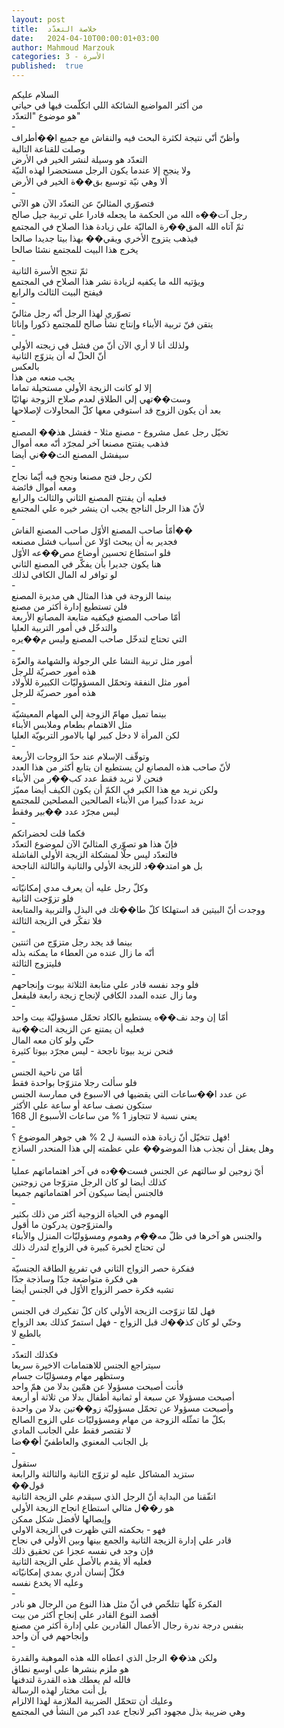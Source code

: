 ```yaml
---
layout: post
title:  خلاصة التعدّد
date:   2024-04-10T00:00:01+03:00
author: Mahmoud Marzouk
categories: 3 - الأسرة
published:  true
---
```

السلام عليكم\
من أكثر المواضيع الشائكة اللي اتكلّمت فيها في حياتي\
هو موضوع \"التعدّد\"\
-\
وأظنّ أنّي نتيجة لكثرة البحث فيه والنقاش مع جميع ا��أطراف\
وصلت للقناعة التالية\
التعدّد هو وسيلة لنشر الخير في الأرض\
ولا ينجح إلا عندما يكون الرجل مستحضرا لهذه النيّة\
ألا وهي نيّة توسيع بق��ة الخير في الأرض\
-\
فتصوّري المثاليّ عن التعدّد الآن هو الآتي\
رجل آت��ه الله من الحكمة ما يجعله قادرا علي تربية جيل صالح\
ثمّ آتاه الله المق��رة الماليّة علي زيادة هذا الصلاح في
المجتمع\
فيذهب يتزوج الأخري ويقي�� بهذا بيتا جديدا صالحا\
يخرج هذا البيت للمجتمع نشئا صالحا\
-\
ثمّ تنجح الأسرة الثانية\
ويؤتيه الله ما يكفيه لزيادة نشر هذا الصلاح في المجتمع\
فيفتح البيت الثالث والرابع\
-\
تصوّري لهذا الرجل أنّه رجل مثاليّ\
يتقن فنّ تربية الأبناء وإنتاج نشأ صالح للمجتمع ذكورا وإناثا\
-\
ولذلك أنا لا أري الآن أنّ من فشل في زيجته الأولي\
أنّ الحلّ له أن يتزوّج الثانية\
بالعكس\
يجب منعه من هذا\
إلا لو كانت الزيجة الأولي مستحيلة تماما\
وست��تهي إلي الطلاق لعدم صلاح الزوجة نهائيّا\
بعد أن يكون الزوج قد استوفي معها كلّ المحاولات لإصلاحها\
-\
تخيّل رجل عمل مشروع - مصنع مثلا - ففشل هذ�� المصنع\
فذهب يفتتح مصنعا آخر لمجرّد أنّه معه أموال\
سيفشل المصنع الث��ني أيضا\
-\
لكن رجل فتح مصنعا ونجح فيه أيّما نجاح\
ومعه أموال فائضة\
فعليه أن يفتتح المصنع الثاني والثالث والرابع\
لأنّ هذا الرجل الناجح يجب ان ينشر خيره علي المجتمع\
-\
أمّأ صاحب المصنع الأوّل صاحب المصنع الفاش��\
فجدير به أن يبحث اوّلا عن أسباب فشل مصنعه\
فلو استطاع تحسين أوضاع مص��عه الأوّل\
هنا يكون جديرا بأن يفكّر في المصنع الثاني\
لو توافر له المال الكافي لذلك\
-\
بينما الزوجة في هذا المثال هي مديرة المصنع\
فلن تستطيع إدارة أكثر من مصنع\
أمّا صاحب المصنع فيكفيه متابعة المصانع الأربعة\
والتدخّل في أمور التربية العليا\
التي تحتاج لتدخّل صاحب المصنع وليس م��يره\
-\
أمور مثل تربية النشا علي الرجولة والشهامة والعزّة\
هذه أمور حصريّة للرجل\
أمور مثل النفقة وتحمّل المسؤوليّات الكبيرة للأولاد\
هذه أمور حصريّة للرجل\
-\
بينما تميل مهامّ الزوجة إلي المهام المعيشيّة\
مثل الاهتمام بطعام وملابس الأبناء\
لكن المرأة لا دخل كبير لها بالامور التربويّة العليا\
-\
وتوقّف الإسلام عند حدّ الزوجات الأربعة\
لأنّ صاحب هذه المصانع لن يستطيع ان يتابع أكثر من هذا العدد\
فنحن لا نريد فقط عدد كب��ر من الأبناء\
ولكن نريد مع هذا الكبر في الكمّ أن يكون الكيف أيضا مميّز\
نريد عددا كبيرا من الأبناء الصالحين المصلحين للمجتمع\
ليس مجرّد عدد ��بير وفقط\
-\
فكما قلت لحضراتكم\
فإنّ هذا هو تصوّري المثاليّ الآن لموضوع التعدّد\
فالتعدّد ليس حلّا لمشكلة الزيجة الأولي الفاشلة\
بل هو امتد��د للزيجة الأولي والثانية والثالثة الناجحة\
-\
وكلّ رجل عليه أن يعرف مدي إمكانيّاته\
فلو تزوّجت الثانية\
ووجدت أنّ البيتين قد استهلكا كلّ طا��تك في البذل والتربية
والمتابعة\
فلا تفكّر في الزيجة الثالثة\
-\
بينما قد يجد رجل متزوّج من اثنتين\
أنّه ما زال عنده من العطاء ما يمكنه بذله\
فليتزوج الثالثة\
-\
فلو وجد نفسه قادر علي متابعة الثلاثة بيوت وإنجاحهم\
وما زال عنده المدد الكافي لإنجاح زيجة رابعة فليفعل\
-\
أمّا إن وجد نف��ه يستطيع بالكاد تحمّل مسؤوليّة بيت واحد\
فعليه أن يمتنع عن الزيجة الث��نية\
حتّي ولو كان معه المال\
فنحن نريد بيوتا ناجحة - ليس مجرّد بيوتا كثيرة\
-\
أمّا من ناحية الجنس\
فلو سألت رجلا متزوّجا بواحدة فقط\
عن عدد ا��ساعات التي يقضيها في الاسبوع في ممارسة الجنس\
ستكون نصف ساعة أو ساعة علي الأكثر\
يعني نسبة لا تتجاوز 1 % من ساعات الأسبوع ال 168\
-\
فهل تتخيّل أنّ زيادة هذه النسبة ل 2 % هي جوهر الموضوع ؟!\
وهل يعقل أن نجذب هذا الموضو�� علي عظمته إلي هذا المنحدر
الساذج\
-\
أيّ زوجين لو سالتهم عن الجنس فست��ده في آخر اهتماماتهم عمليا\
كذلك أيضا لو كان الرجل متزوّجا من زوجتين\
فالجنس أيضا سيكون آخر اهتماماتهم جميعا\
-\
الهموم في الحياة الزوجية أكثر من ذلك بكثير\
والمتزوّجون يدركون ما أقول\
والجنس هو آخرها في ظلّ مه��م وهموم ومسؤوليّات المنزل والأبناء\
لن تحتاج لخبرة كبيرة في الزواج لتدرك ذلك\
-\
ففكرة حصر الزواج الثاني في تفريغ الطاقة الجنسيّة\
هي فكرة متواضعة جدّا وساذجة جدّا\
تشبه فكرة حصر الزواج الأوّل في الجنس أيضا\
-\
فهل لمّا تزوّجت الزيجة الأولي كان كلّ تفكيرك في الجنس\
وحتّي لو كان كذ��ك قبل الزواج - فهل استمرّ كذلك بعد الزواج\
بالطبع لا\
-\
فكذلك التعدّد\
سيتراجع الجنس للاهتمامات الاخيرة سريعا\
وستظهر مهام ومسؤليّات جسام\
فأنت أصبحت مسؤولا عن همّين بدلا من همّ واحد\
أصبحت مسؤولا عن سبعة أو ثمانية أطفال بدلا من ثلاثة أو
أربعة\
وأصبحت مسؤولا عن تحمّل مسؤوليّة زو��تين بدلا من واحدة\
بكلّ ما تمثّله الزوجة من مهام ومسؤوليّات علي الزوج الصالح\
لا تقتصر فقط علي الجانب المادي\
بل الجانب المعنوي والعاطفيّ أ��ضا\
-\
ستقول\
ستزيد المشاكل عليه لو تزوّج الثانية والثالثة والرابعة\
��قول\
اتفّقنا من البداية أنّ الرجل الذي سيقدم علي الزيجة الثانية\
هو ر��ل مثالي استطاع انجاح الزيجة الأولي\
وإيصالها لأفضل شكل ممكن\
فهو - بحكمته التي ظهرت في الزيجة الاولي\
قادر علي إدارة الزيجة الثانية والجمع بينها وبين الأولي في
نجاح\
فإن وجد في نفسه عجزا عن تحقيق ذلك\
فعليه ألا يقدم بالأصل علي الزيجة الثانية\
فكلّ إنسان أدري بمدي إمكانيّاته\
وعليه الا يخدع نفسه\
-\
الفكرة كلّها تتلخّص في أنّ مثل هذا النوع من الرجال هو نادر\
أقصد النوع القادر علي إنجاح أكثر من بيت\
بنفس درجة ندرة رجال الأعمال القادرين علي إدارة أكثر من
مصنع\
وإنجاحهم في آن واحد\
-\
ولكن هذ�� الرجل الذي اعطاه الله هذه الموهبة والقدرة\
هو ملزم بنشرها علي اوسع نطاق\
فالله لم يعطك هذه القدرة لتدفنها\
بل أنت مختار لهذه الرسالة\
وعليك أن تتحمّل الضريبة الملازمة لهذا الالزام\
وهي ضريبة بذل مجهود اكبر لانجاح عدد اكبر من النشأ في
المجتمع
